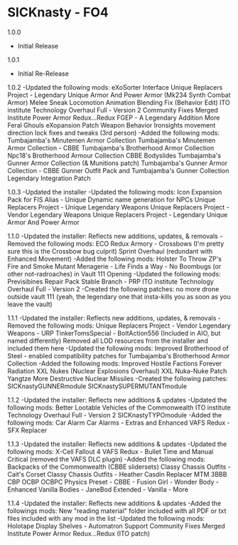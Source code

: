 # SICKnasty - FO4
 
1.0.0
- Initial Release

1.0.1
- Initial Re-Release

1.0.2
-Updated the following mods:
eXoSorter Interface
Unique Replacers Project - Legendary Unique Armor And Power Armor (Mk234 Synth Combat Armor)
Melee Sneak Locomotion Animation Blending Fix (Behavior Edit)
ITO institute Technology Overhaul Full - Version 2
Community Fixes Merged
Institute Power Armor Redux...Redux
FGEP - A Legendary Addition
More Feral Ghouls eXopansion Patch
Weapon Behavior Ironsights movement direction lock fixes and tweaks (3rd person)
-Added the following mods:
Tumbajamba's Minutemen Armor Collection
Tumbajamba's Minutemen Armor Collection - CBBE
Tumbajamba's Brotherhood Armor Collection
Npc18's Brotherhood Armour Collection CBBE Bodyslides
Tumbajamba's Gunner Armor Collection (& Munitions patch)
Tumbajamba's Gunner Armor Collection - CBBE
Gunner Outfit Pack and Tumbajamba's Gunner Collection Legendary Integration Patch

1.0.3
-Updated the installer
-Updated the following mods:
Icon Expansion Pack for FIS
Alias - Unique Dynamic name generation for NPCs
Unique Replacers Project - Unique Legendary Weapons
Unique Replacers Project - Vendor Legendary Weapons
Unique Replacers Project - Legendary Unique Armor And Power Armor

1.1.0
-Updated the installer:
Reflects new additions, updates, & removals
-Removed the following mods:
ECO Redux Armory﻿ - Crossbows (I'm pretty sure this is the Crossbow bug culprit)
Sprint Overhaul﻿ (redundant with Enhanced Movement﻿)
-Added the following mods:
Holster To Throw
ZP's Fire and Smoke
Mutant Menagerie - Life Finds a Way - No Boombugs (or other not-radroaches) in Vault 111 Opening
-Updated the following mods:
Previsibines Repair Pack Stable Branch - PRP
ITO institute Technology Overhaul Full - Version 2
-Created the following patches:
no more drone outside vault 111 (yeah, the legendary one that insta-kills you as soon as you leave the vault)

1.1.1
-Updated the installer:
Reflects new additions, updates, & removals
-Removed the following mods:
Unique Replacers Project - Vendor Legendary Weapons - URP TinkerTomsSpecial - BoltAction556 (Included in AIO, but named differently)
Removed all LOD resources from the installer and included them here
-Updated the following mods:
Improved Brotherhood of Steel - enabled compatibility patches for Tumbajamba's Brotherhood Armor Collection
-Added the following mods:
﻿Improved Hostile Factions
Forever Radiation
XXL Nukes (Nuclear Explosions Overhaul)
XXL Nuka-Nuke Patch
Yangtze More Destructive Nuclear Missiles﻿
-Created the following patches:
SICKnastyGUNNERmodule
SICKnastySUPERMUTANTmodule

1.1.2
-Updated the installer:
Reflects new additions & updates
-Updated the following mods:
Better Lootable Vehicles of the Commonwealth
ITO institute Technology Overhaul Full - Version 2
SICKnastyTYPOmodule
-Added the following mods:
Car Alarm
Car Alarms - Extras and Enhanced
VAFS Redux - SFX Replacer

1.1.3
-Updated the installer:
Reflects new additions & updates
-Updated the following mods:
X-Cell Fallout 4
VAFS Redux - Bullet Time and Manual Critical (removed the VAFS DLC plugin)
-Added the following mods:
Backpacks of the Commonwealth (CBBE slidersets)
Classy Chassis Outfits - Cait's Corset
Classy Chassis Outfits - Heather Casdin Replacer
MTM 3BBB CBP OCBP OCBPC Physics Preset - CBBE - Fusion Girl - Wonder Body - Enhanced Vanilla Bodies - JaneBod Extended - Vanilla - More

1.1.4
-Updated the installer:
Reflects new additions & updates
-Added the followings mods:
New "reading material" folder included with all PDF or txt files included with any mod in the list
-Updated the following mods:
Holotape Display Shelves - Automatron Support
Community Fixes Merged
Institute Power Armor Redux...Redux (ITO patch)
